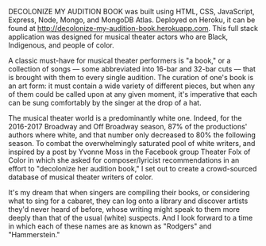 DECOLONIZE MY AUDITION BOOK was built using HTML, CSS, JavaScript, Express, Node, Mongo, and MongoDB Atlas. Deployed on Heroku, it can be found at http://decolonize-my-audition-book.herokuapp.com. This full stack application was designed for musical theater actors who are Black, Indigenous, and people of color. 

A classic must-have for musical theater performers is "a book," or a collection of songs –– some abbreviated into 16-bar and 32-bar cuts –– that is brought with them to every single audition. The curation of one's book is an art form: it must contain a wide variety of different pieces, but when any of them could be called upon at any given moment, it's imperative that each can be sung comfortably by the singer at the drop of a hat. 

The musical theater world is a predominantly white one. Indeed, for the 2016-2017 Broadway and Off Broadway season, 87% of the productions' authors where white, and that number only decreased to 80% the following season. To combat the overwhelmingly saturated pool of white writers, and inspired by a post by Yvonne Moss in the Facebook group Theater Folx of Color in which she asked for composer/lyricist recommendations in an effort to "decolonize her audition book," I set out to create a crowd-sourced database of musical theater writers of color. 

It's my dream that when singers are compiling their books, or considering what to sing for a cabaret, they can log onto a library and discover artists they'd never heard of before, whose writing might speak to them more deeply than that of the usual (white) suspects. And I look forward to a time in which each of these names are as known as "Rodgers" and "Hammerstein."

